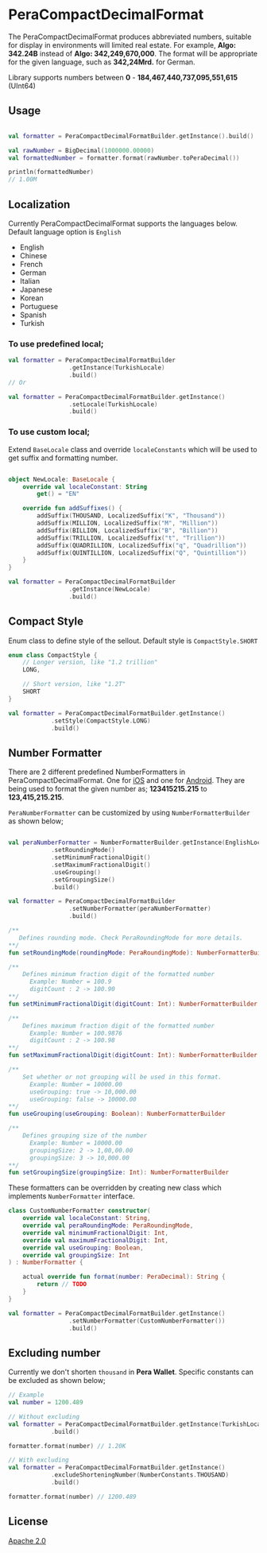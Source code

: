 # PeraCompactDecimalFormat

The PeraCompactDecimalFormat produces abbreviated numbers, suitable for display in environments will limited real estate. For example, **Algo: 342.24B** instead of **Algo: 342,249,670,000**. The format will be appropriate for the given language, such as **342,24Mrd.** for German.

Library supports numbers between **0** - **184,467,440,737,095,551,615** (UInt64)

## Usage

```kotlin

val formatter = PeraCompactDecimalFormatBuilder.getInstance().build()

val rawNumber = BigDecimal(1000000.00000)
val formattedNumber = formatter.format(rawNumber.toPeraDecimal())

println(formattedNumber)
// 1.00M

```

## Localization

Currently PeraCompactDecimalFormat supports the languages below. Default language option is `English`

* English
* Chinese
* French
* German
* Italian
* Japanese
* Korean
* Portuguese
* Spanish
* Turkish




### To use predefined local; 

```kotlin
val formatter = PeraCompactDecimalFormatBuilder
                 .getInstance(TurkishLocale)
                 .build()
// Or

val formatter = PeraCompactDecimalFormatBuilder.getInstance()
                 .setLocale(TurkishLocale)
                 .build()
```

### To use custom local; 
Extend `BaseLocale` class and override `localeConstants` which will be used to get suffix and formatting number.

```kotlin

object NewLocale: BaseLocale {
    override val localeConstant: String
        get() = "EN"

    override fun addSuffixes() {
        addSuffix(THOUSAND, LocalizedSuffix("K", "Thousand"))
        addSuffix(MILLION, LocalizedSuffix("M", "Million"))
        addSuffix(BILLION, LocalizedSuffix("B", "Billion"))
        addSuffix(TRILLION, LocalizedSuffix("t", "Trillion"))
        addSuffix(QUADRILLION, LocalizedSuffix("q", "Quadrillion"))
        addSuffix(QUINTILLION, LocalizedSuffix("Q", "Quintillion"))
    }
}

val formatter = PeraCompactDecimalFormatBuilder
                 .getInstance(NewLocale)
                 .build()
```

## Compact Style
Enum class to define style of the sellout. Default style is `CompactStyle.SHORT` 

```kotlin
enum class CompactStyle {
    // Longer version, like "1.2 trillion"
    LONG,

    // Short version, like "1.2T"
    SHORT
}

```

```kotlin
val formatter = PeraCompactDecimalFormatBuilder.getInstance()
            .setStyle(CompactStyle.LONG)
            .build()
```

## Number Formatter
There are 2 different predefined NumberFormatters in PeraCompactDecimalFormat. One for [iOS]() and one for [Android](). 
They are being used to format the given number as; **123415215.215** to **123,415,215.215**. 

`PeraNumberFormatter` can be customized by using `NumberFormatterBuilder` as shown below;

```kotlin

val peraNumberFormatter = NumberFormatterBuilder.getInstance(EnglishLocale.localeConstant)
            .setRoundingMode()
            .setMinimumFractionalDigit()
            .setMaximumFractionalDigit()
            .useGrouping()
            .setGroupingSize()
            .build()

val formatter = PeraCompactDecimalFormatBuilder
                 .setNumberFormatter(peraNumberFormatter)
                 .build()
```
```kotlin
/**
   Defines rounding mode. Check PeraRoundingMode for more details.
**/
fun setRoundingMode(roundingMode: PeraRoundingMode): NumberFormatterBuilder

/**
    Defines minimum fraction digit of the formatted number
      Example: Number = 100.9
      digitCount : 2 -> 100.90
**/
fun setMinimumFractionalDigit(digitCount: Int): NumberFormatterBuilder 

/**
    Defines maximum fraction digit of the formatted number
      Example: Number = 100.9876
      digitCount : 2 -> 100.98
**/
fun setMaximumFractionalDigit(digitCount: Int): NumberFormatterBuilder 

/**
    Set whether or not grouping will be used in this format.
      Example: Number = 10000.00
      useGrouping: true -> 10,000.00
      useGrouping: false -> 10000.00
**/
fun useGrouping(useGrouping: Boolean): NumberFormatterBuilder 

/**
    Defines grouping size of the number
      Example: Number = 10000.00
      groupingSize: 2 -> 1,00,00.00
      groupingSize: 3 -> 10,000.00
**/
fun setGroupingSize(groupingSize: Int): NumberFormatterBuilder 
```

These formatters can be overridden by creating new class which implements `NumberFormatter` interface. 


```kotlin
class CustomNumberFormatter constructor(
    override val localeConstant: String,
    override val peraRoundingMode: PeraRoundingMode,
    override val minimumFractionalDigit: Int,
    override val maximumFractionalDigit: Int,
    override val useGrouping: Boolean,
    override val groupingSize: Int
) : NumberFormatter {

    actual override fun format(number: PeraDecimal): String {
        return // TODO 
    }
}

val formatter = PeraCompactDecimalFormatBuilder.getInstance()
                 .setNumberFormatter(CustomNumberFormatter())
                 .build()
```

## Excluding number
Currently we don't shorten `thousand` in **Pera Wallet**. Specific constants can be excluded as shown below;
```kotlin
// Example
val number = 1200.489

// Without excluding 
val formatter = PeraCompactDecimalFormatBuilder.getInstance(TurkishLocale)
            .build()

formatter.format(number) // 1.20K

// With excluding 
val formatter = PeraCompactDecimalFormatBuilder.getInstance()
            .excludeShorteningNumber(NumberConstants.THOUSAND)
            .build()

formatter.format(number) // 1200.489
```

## License
[Apache 2.0](https://choosealicense.com/licenses/apache-2.0/)
